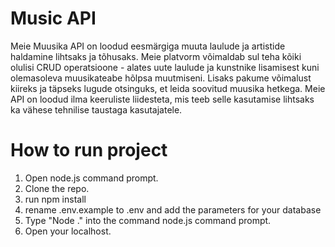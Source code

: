 # Music API

 Meie Muusika API on loodud eesmärgiga muuta laulude ja artistide haldamine lihtsaks ja tõhusaks. Meie platvorm võimaldab sul teha kõiki olulisi CRUD operatsioone - alates uute laulude ja kunstnike lisamisest kuni olemasoleva muusikateabe hõlpsa muutmiseni. 
 Lisaks pakume võimalust kiireks ja täpseks lugude otsinguks, et leida soovitud muusika hetkega. 
 Meie API on loodud ilma keeruliste liidesteta, mis teeb selle kasutamise lihtsaks ka vähese tehnilise taustaga kasutajatele.

# How to run project
1. Open node.js command prompt.
2. Clone the repo.
3. run npm install
4. rename .env.example to .env and add the parameters for your database
5. Type "Node ." into the command node.js command prompt.
6. Open your localhost.
